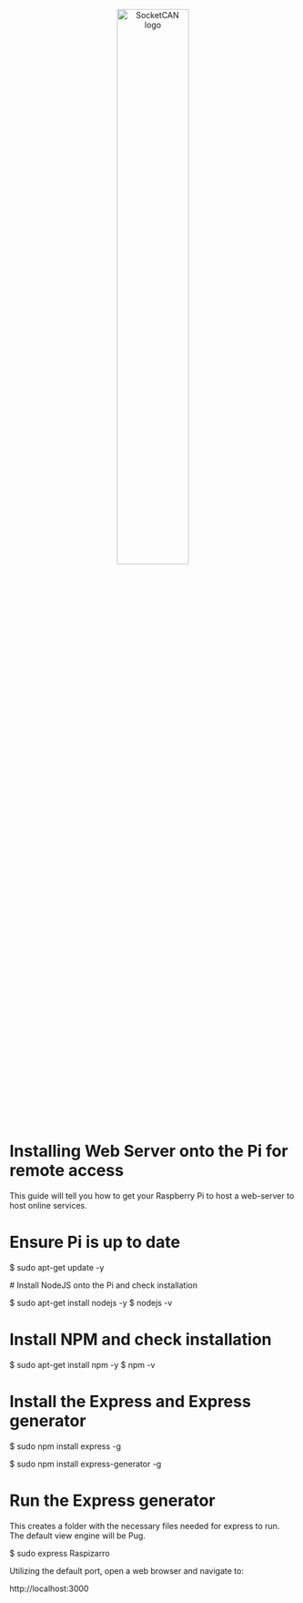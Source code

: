 <p align="center">
<img src="https://github.com/minitecnia/openhw-milcan/blob/master/logo-minitecnia.jpg" alt="SocketCAN logo" width=50% height=50% />
</p>

# Installing Web Server onto the Pi for remote access

This guide will tell you how to get your Raspberry Pi to host a web-server to host online services. 

# Ensure Pi is up to date

$ sudo apt-get update -y

# Install NodeJS onto the Pi and check installation

$ sudo apt-get install nodejs -y
$ nodejs -v

# Install NPM and check installation

$ sudo apt-get install npm -y
$ npm -v

# Install the Express and Express generator

$ sudo npm install express -g

$ sudo npm install express-generator -g

# Run the Express generator

This creates a folder with the necessary files needed for express to run. The default view engine will be Pug.

$ sudo express Raspizarro

Utilizing the default port, open a web browser and navigate to:

http://localhost:3000
